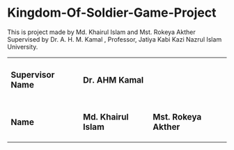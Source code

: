# Kingdom-Of-Soldier-Game-Project
This is project made by
Md. Khairul Islam and Mst. Rokeya Akther 
Supervised by Dr. A. H. M. Kamal , Professor, Jatiya Kabi Kazi Nazrul Islam University.
<table>
  <tr>
    <td><h3>Supervisor Name</h3></td> 
    <td colspan = 2><h3>Dr. AHM Kamal</h3></td>
  </tr>
  <tr>
    <td><h3>Name</h3></td> 
    <td><h3>Md. Khairul Islam</h3></td>
    <td><h3>Mst. Rokeya Akther</h3></td>
  </tr>
</table>
